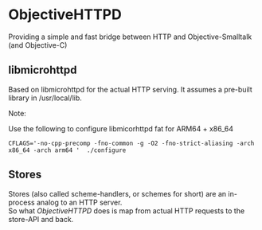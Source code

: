 ObjectiveHTTPD
==============

Providing a simple and fast bridge between HTTP and Objective-Smalltalk (and Objective-C)



libmicrohttpd
---------------

Based on libmicrohttpd for the actual HTTP serving.  It assumes a pre-built library in /usr/local/lib.

Note:  

Use the following to configure libmicorhttpd fat for ARM64 + x86_64

 `CFLAGS='-no-cpp-precomp -fno-common -g -O2 -fno-strict-aliasing -arch x86_64 -arch arm64 '  ./configure`


Stores 
--------

Stores (also called scheme-handlers, or schemes for short) are an in-process analog to an HTTP server.  
So what _ObjectiveHTTPD_ does is map from actual HTTP requests to the store-API and back.


